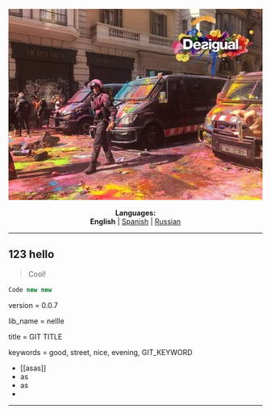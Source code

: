 <p align="center"><img src="https://github.com/markolofsen/nellle/blob/master/.banners/banner_en.jpg?raw=1" /></p>
<p align="center"><b>Languages:</b><br /><b>English</b> | <a href="https://github.com/markolofsen/nellle/blob/master/README_es.md">Spanish</a> | <a href="https://github.com/markolofsen/nellle/blob/master/README_ru.md">Russian</a></p>

---

## 123 hello

> Cool!

```javascript
Code new new
```

version = 0.0.7

lib_name = nellle

title = GIT TITLE

keywords = good, street, nice, evening, GIT_KEYWORD

* [[asas]]
* as
* as
*

---

